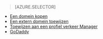 > [AZURE.SELECTOR]
- [Een domein kopen](../article/app-service-web/custom-dns-web-site-buydomains-web-app.md)
- [Een extern domein toewijzen](../article/app-service-web/web-sites-custom-domain-name.md)
- [Toewijzen aan een profiel verkeer Manager](../article/app-service-web/web-sites-traffic-manager-custom-domain-name.md)
- [GoDaddy](../article/app-service-web/web-sites-godaddy-custom-domain-name.md)